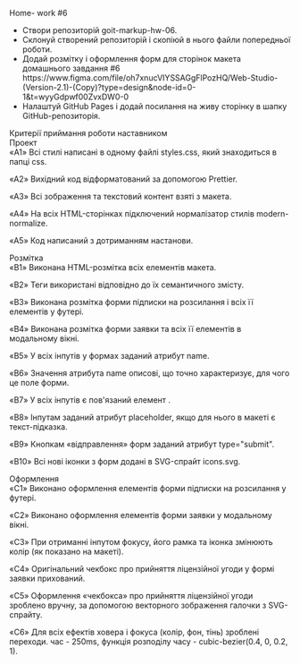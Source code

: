 Home- work #6
<ul>
<li>Cтвори репозиторій goit-markup-hw-06.</li>
<li>Склонуй створений репозиторій і скопіюй в нього файли попередньої роботи. </li>
<li>Додай розмітку і оформлення форм для сторінок макета домашнього завдання #6 https://www.figma.com/file/oh7xnucVIYSSAGgFlPozHQ/Web-Studio-(Version-2.1)-(Copy)?type=design&node-id=0-1&t=wyyGdpwf00ZvxDW0-0 </li>
<li>Налаштуй GitHub Pages і додай посилання на живу сторінку в шапку GitHub-репозиторія. </li>
 </ul>
Критерії приймання роботи наставником <br>
Проект <br>
«A1» Всі стилі написані в одному файлі styles.css, який знаходиться в папці css.

«A2» Вихідний код відформатований за допомогою Prettier.

«A3» Всі зображення та текстовий контент взяті з макета.

«A4» На всіх HTML-сторінках підключений нормалізатор стилів modern-normalize.

«A5» Код написаний з дотриманням настанови.

Розмітка <br>
«B1» Виконана HTML-розмітка всіх елементів макета.

«B2» Теги використані відповідно до їх семантичного змісту.

«B3» Виконана розмітка форми підписки на розсилання і всіх її елементів у футері.

«B4» Виконана розмітка форми заявки та всіх її елементів в модальному вікні.

«B5» У всіх інпутів у формах заданий атрибут name.

«B6» Значення атрибута name описові, що точно характеризує, для чого це поле форми.

«B7» У всіх інпутів є пов'язаний елемент <label>.

«B8» Інпутам заданий атрибут placeholder, якщо для нього в макеті є текст-підказка.

«B9» Кнопкам «відправлення» форм заданий атрибут type="submit".

«B10» Всі нові іконки з форм додані в SVG-спрайт icons.svg.

Оформлення<br>
«C1» Виконано оформлення елементів форми підписки на розсилання у футері.

«C2» Виконано оформлення елементів форми заявки у модальному вікні.

«C3» При отриманні інпутом фокусу, його рамка та іконка змінюють колір (як показано на макеті).

«C4» Оригінальний чекбокс про прийняття ліцензійної угоди у формі заявки прихований.

«C5» Оформлення «чекбокса» про прийняття ліцензійної угоди зроблено вручну, за допомогою векторного зображення галочки з SVG-спрайту.

«C6» Для всіх ефектів ховера і фокуса (колір, фон, тінь) зроблені переходи. час - 250ms, функція розподілу часу - cubic-bezier(0.4, 0, 0.2, 1).
 
